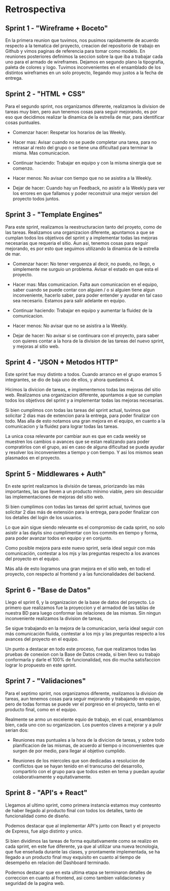 # Retrospectiva

## Sprint 1 - "Wireframe + Boceto"

En la primera reunion que tuvimos, nos pusimos rapidamente de acuerdo respecto a la tematica del proyecto, creacion del repositorio de trabajo en Github y vimos paginas de referencia para tomar como modelo. En reuniones posteriores definimos la seccion sobre la que iba a trabajar cada uno para el armado de wireframes.
Dejamos en segundo plano la tipografia, paleta de colores y logo.
Tuvimos inconvenientes en el ensamblado de los distintos wireframes en un solo proyecto, llegando muy justos a la fecha de entrega.


## Sprint 2 - "HTML + CSS"

Para el segundo sprint, nos organizamos diferente, realizamos la division de tareas muy bien, pero aun tenemos cosas para seguir mejorando, es por eso que decidimos realizar la dinamica de la estrella de mar, para identificar cosas puntuales.

* Comenzar hacer: Respetar los horarios de las Weekly.

* Hacer mas: Avisar cuando no se puede completar una tarea, para no retrasar al resto del grupo o se tiene una dificultad para terminar la misma. Mas comunicacion.

* Continuar haciendo: Trabajar en equipo y con la misma sinergia que se comenzo.

* Hacer menos: No avisar con tiempo que no se asistira a la Weekly.

* Dejar de hacer: Cuando hay un Feedback, no asistir a la Weekly para ver los errores en que fallamos y poder reconstruir una mejor version del proyecto todos juntos. 


## Sprint 3 - "Template Engines"

Para este sprint, realizamos la reestructuracion tanto del proyeto, como de las tareas. Realizamos una organizacion diferente, apuntamos a que se cumplan todos los objetivos del sprint y a implementar todas las mejoras necesarias que requeria el sitio. 
Aun asi, tenemos cosas para seguir mejorando, es por esto que seguimos utilizando la dinamica de la estrella de mar.

* Comenzar hacer: No tener verguenza al decir, no puedo, no llego, o simplemente me surguio un problema.
Avisar el estado en que esta el proyecto.

* Hacer mas: Mas comunicacion. Falta aun comunicacion en el equipo, saber cuando se puede contar con alguien / o si alguien tiene algun inconveniente, hacerlo saber, para poder entender y ayudar en tal caso sea necesario. Estamos para salir adelante en equipo. 

* Continuar haciendo: Trabajar en equipo y aumentar la fluidez de la comunicacion.

* Hacer menos: No avisar que no se asistira a la Weekly.

* Dejar de hacer: No avisar si se continuara con el proyecto, para saber con quieres contar a la hora de la division de las tareas del nuevo sprint, y mejoras al sitio web.   


## Sprint 4 - "JSON + Metodos HTTP"

Este sprint fue muy distinto a todos. Cuando arranco en el grupo eramos 5 integrantes, se dio de baja uno de ellos, y ahora quedamos 4. 

Hicimos la divicion de tareas, e implementemos todas las mejoras del sitio web. 
Realizamos una organizacion diferente, apuntamos a que se cumplan todos los objetivos del sprint y a implementar todas las mejoras necesarias.

Si bien cumplimos con todas las tareas del sprint actual, tuvimos que solicitar 2 dias mas de extencion para la entrega, para poder finalizar con todo. Mas alla de esto notamos una gran mejora en el equipo, en cuanto a la comunicacion y la fluidez para lograr todas las tareas.

La unica cosa relevante por cambiar aun es que en cada weekly se muestren los cambios o avances que se estan realizando para poder compratirlos con el grupo, asi en caso de alguna dificultad se pueda ayudar y resolver los inconvenientes a tiempo y con tiempo. Y asi los mismos sean plasmados en el proyecto. 


## Sprint 5 - Middlewares + Auth"

En este sprint realizamos la división de tareas, priorizando las más importantes, las que lleven a un producto mínimo viable, pero sin descuidar las implementaciones de mejoras del sitio web.

Si bien cumplimos con todas las tareas del sprint actual, tuvimos que solicitar 2 días más de extensión para la entrega, para poder finalizar con los detalles del login de los usuarios.

Lo que aún sigue siendo relevante es el compromiso de cada sprint, no solo asistir a las daylis sino cumplimentar con los commits en tiempo y forma, para poder avanzar todos en equipo y en conjunto.

Como posible mejora para este nuevo sprint, sería ideal seguir con más comunicación, contestar a los mjs y las preguntas respecto a los avances del proyecto en el equipo.

Más allá de esto logramos una gran mejora en el sitio web, en todo el proyecto, con respecto al frontend y a las funcionalidades del backend. 

## Sprint 6 - "Base de Datos"

Llego el sprint 6, y la organizacion de la base de datos del proyecto. Lo primero que realizamos fue la proyeccion y el armadod de las tablas de nuestra BD para luego conformar las relaciones de las mismas. Sin ningun inconveniente realizamos la division de tareas, 

Se sigue trabajando en la  mejora de la comunicacion, sería ideal seguir con más comunicación fluiida, contestar a los mjs y las preguntas respecto a los avances del proyecto en el equipo.

Un punto a destacar en todo este proceso, fue que realizamos todas las pruebas de conexion con la Base de Datos creada, si bien llevo su trabajo conformarla y darle el 100% de funcionalidad, nos dio mucha satisfaccion lograr lo propuesto en este sprint. 

## Sprint 7 - "Validaciones"

Para el septimo sprint, nos organizamos diferente, realizamos la division de tareas, aun tenemos cosas para seguir mejorando y trabajando en equipo, pero de todas formas se puede ver el porgreso en el proyecto, tanto en el producto final, como en el equipo. 

Realmente se armo un excelente equio de trabajo, en el cual, ensamblamos bien, cada uno con su organizacion. 
Los puentos claves a mejorar y a pulir serian dos:

- Reuniones mas puntuales a la hora de la divicion de tareas, y sobre todo planificacion de las mismas, de acuerdo al tiempo o inconvenientes que surgen de por medio, para llegar al objetivo cumplido. 

- Reuniones de los miercoles que son dedicadas a resolucion de conflictos que se hayan tenido en el transcurso del desarrollo, compartirlo con el grupo para que todos esten en tema y puedan ayudar colaborativamente y equitativamente.  


## Sprint 8 - "API's + React"

Llegamos al ultimo sprint, como primera instancia estamos muy contesnto de haber llegado al producto final con todos los detalles, tanto de funcionalidad como de diseño. 

Podemos destacar que al implementar API's junto con React y el proyecto de Express, fue algo distinto y unico.

Si bien dividimos las tareas de forma equitativamente como se realizo en cada sprint, en este fue diferente, ya que al utilizar una nueva tecnologia, que fue enseñada durante las clases, y prontamente implementada, se ha llegado a un producto final muy exquisito en cuanto al tiempo de desempeño en relacion del Dashboard terminado. 

Podemos destacar que en esta ultima etapa se terminaron detalles de correccion en cuanto al frontend, asi como tambien validaciones y seguridad de la pagina web. 



